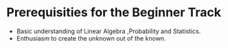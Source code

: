 # Prerequisities for the Beginner Track
- Basic understanding of Linear Algebra ,Probability and Statistics.
- Enthusiasm to create the unknown out of the known.

